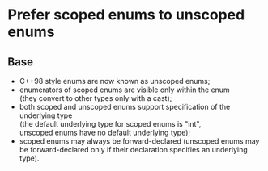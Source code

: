 Prefer scoped enums to unscoped enums
=====================================

Base
----

- C++98 style enums are now known as unscoped enums;
- enumerators of scoped enums are visible only within the enum  
  (they convert to other types only with a cast);
- both scoped and unscoped enums support specification 
  of the underlying type  
  (the default underlying type for scoped enums is "int",  
  unscoped enums have no default underlying type);
- scoped enums may always be forward-declared
  (unscoped enums may be forward-declared only if their declaration
  specifies an underlying type).
